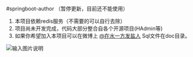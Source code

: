#springboot-author （暂停更新，目前还不能使用）

1. 本项目依赖redis服务（不需要的可以自行去除）
2. 项目尚未开发完成，代码大部分整合自各个开源项目(HAdmin等)
3. 如果你希望加入本项目可以在微博上 [@在水一方发盐人](http://weibo.com/lostbottle)
Sql文件在doc目录。

![输入图片说明](https://git.oschina.net/uploads/images/2017/0725/123239_4794ffad_330467.jpeg "demo.jpg")